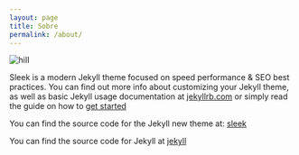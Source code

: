 ```yaml
---
layout: page
title: Sobre
permalink: /about/
---
```


<img src="MaurilioPereira.github.io/FB_20141108_01_09_33_Saved_Picture.jpg" alt="hiII" class="inline"/>

Sleek is a modern Jekyll theme focused on speed performance & SEO best practices. You can find out more info about customizing your Jekyll theme, as well as basic Jekyll usage documentation at [jekyllrb.com](http://jekyllrb.com/) or simply read the guide on how to [get started](/getting-started)

You can find the source code for the Jekyll new theme at:
[sleek](https://github.com/janczizikow/sleek)

You can find the source code for Jekyll at
[jekyll](https://github.com/jekyll/jekyll)
